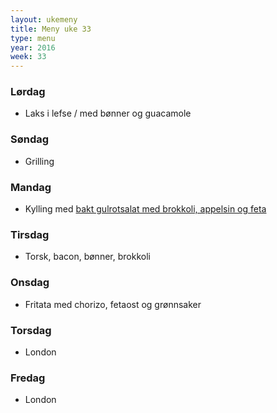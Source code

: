 ```yaml
---
layout: ukemeny
title: Meny uke 33
type: menu
year: 2016
week: 33
---
```


### Lørdag

- Laks i lefse / med bønner og guacamole

### Søndag

- Grilling

### Mandag

- Kylling med [bakt gulrotsalat med brokkoli, appelsin og feta](http://www.godt.no/#!/oppskrift/2257/bakt-gulrotsalat-med-brokkoli-appelsin-og-feta)

### Tirsdag

- Torsk, bacon, bønner, brokkoli

### Onsdag

- Fritata med chorizo, fetaost og grønnsaker

### Torsdag

- London

### Fredag

- London

